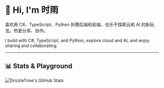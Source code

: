 # 👋 Hi, I'm 时雨

喜欢用 C#、TypeScript、Python 折腾后端和前端，也乐于探索云和 AI 的新玩法。热爱分享、协作。

I build with C#, TypeScript, and Python, explore cloud and AI, and enjoy sharing and collaborating.

---

## 📊 Stats & Playground

![DrizzleTime's GitHub Stats](https://github-readme-stats.vercel.app/api?username=DrizzleTime&show_icons=true&theme=transparent)
